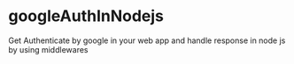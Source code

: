 # googleAuthInNodejs
Get Authenticate by google in your web app and handle response in node js by using middlewares
